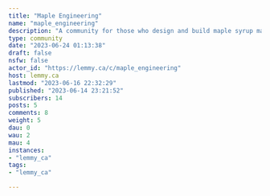 ```yaml
---
title: "Maple Engineering" 
name: "maple_engineering"
description: "A community for those who design and build maple syrup making equipment and the controllers that run them.  Everyone from amateur tinkerers to commercial system designers and builders are welcome."
type: community
date: "2023-06-24 01:13:38"
draft: false
nsfw: false
actor_id: "https://lemmy.ca/c/maple_engineering"
host: lemmy.ca
lastmod: "2023-06-16 22:32:29"
published: "2023-06-14 23:21:52"
subscribers: 14
posts: 5
comments: 8
weight: 5
dau: 0
wau: 2
mau: 4
instances:
- "lemmy_ca"
tags: 
- "lemmy_ca"

---
```


